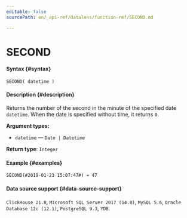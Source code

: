 ```yaml
---
editable: false
sourcePath: en/_api-ref/datalens/function-ref/SECOND.md

---
```


# SECOND



#### Syntax {#syntax}


```
SECOND( datetime )
```

#### Description {#description}
Returns the number of the second in the minute of the specified date `datetime`. When the date is specified without time, it returns `0`.

**Argument types:**
- `datetime` — `Date | Datetime`


**Return type**: `Integer`

#### Example {#examples}

```
SECOND(#2019-01-23 15:07:47#) = 47
```


#### Data source support {#data-source-support}

`ClickHouse 21.8`, `Microsoft SQL Server 2017 (14.0)`, `MySQL 5.6`, `Oracle Database 12c (12.1)`, `PostgreSQL 9.3`, `YDB`.
